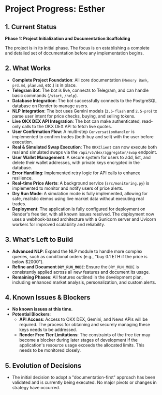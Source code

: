# Project Progress: Esther

## 1. Current Status
**Phase 1: Project Initialization and Documentation Scaffolding**

The project is in its initial phase. The focus is on establishing a complete and detailed set of documentation before any implementation begins.

## 2. What Works
- **Complete Project Foundation**: All core documentation (`Memory Bank`, `prd.md`, `plan.md`, etc.) is in place.
- **Telegram Bot**: The bot is live, connects to Telegram, and can handle basic commands (`/start`, `/help`).
- **Database Integration**: The bot successfully connects to the PostgreSQL database on Render to manage users.
- **NLP Integration**: The bot uses Gemini models (`2.5-flash` and `2.5-pro`) to parse user intent for price checks, buying, and selling tokens.
- **Live OKX DEX API Integration**: The bot can make authenticated, read-only calls to the OKX DEX API to fetch live quotes.
- **User Confirmation Flow**: A multi-step `ConversationHandler` is implemented to confirm trades (both buy and sell) with the user before execution.
- **Real & Simulated Swap Execution**: The `OKXClient` can now execute both real and simulated swaps via the `/api/v5/dex/aggregator/swap` endpoint.
- **User Wallet Management**: A secure system for users to add, list, and delete their wallet addresses, with private keys encrypted in the database.
- **Error Handling**: Implemented retry logic for API calls to enhance resilience.
- **Real-time Price Alerts**: A background service (`src/monitoring.py`) is implemented to monitor and notify users of price alerts.
- **Dry Run Mode**: A simulation mode is fully implemented, allowing for safe, realistic demos using live market data without executing real trades.
- **Deployment**: The application is fully configured for deployment on Render's free tier, with all known issues resolved. The deployment now uses a webhook-based architecture with a Gunicorn server and Uvicorn workers for improved scalability and reliability.

## 3. What's Left to Build
- **Advanced NLP**: Expand the NLP module to handle more complex queries, such as conditional orders (e.g., "buy 0.1 ETH if the price is below $2000").
- **Refine and Document `DRY_RUN_MODE`**: Ensure the `DRY_RUN_MODE` is consistently applied across all new features and document its usage.
- **Remaining Phases**: All features outlined in the development plan, including enhanced market analysis, personalization, and custom alerts.

## 4. Known Issues & Blockers
- **No known issues at this time.**
- **Potential Blockers**:
    - **API Access**: Access to OKX DEX, Gemini, and News APIs will be required. The process for obtaining and securely managing these keys needs to be addressed.
    - **Render Free Tier Limitations**: The constraints of the free tier may become a blocker during later stages of development if the application's resource usage exceeds the allocated limits. This needs to be monitored closely.

## 5. Evolution of Decisions
- The initial decision to adopt a "documentation-first" approach has been validated and is currently being executed. No major pivots or changes in strategy have occurred.
